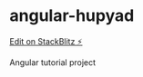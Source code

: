 # angular-hupyad

[Edit on StackBlitz ⚡️](https://stackblitz.com/edit/angular-hupyad)


Angular tutorial project
